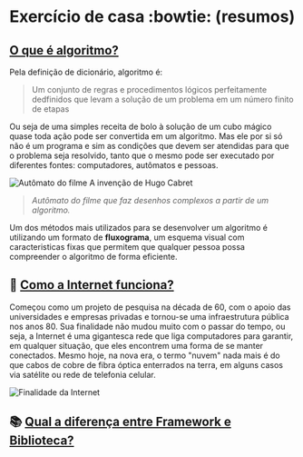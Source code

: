 # Exercício de casa :bowtie: (resumos)
## [O que é algoritmo?](https://tecnoblog.net/responde/o-que-e-algoritmo/) <br>

Pela definição de dicionário, algoritmo é:
> Um conjunto de regras e procedimentos lógicos perfeitamente dedfinidos que levam a solução de um problema em um número finito de etapas

Ou seja de uma simples receita de bolo à solução de um cubo mágico quase toda ação pode ser convertida em um algoritmo. Mas ele por si só não é um programa e sim as condições que devem ser atendidas para que o problema seja resolvido, tanto que o mesmo pode ser executado por diferentes fontes: computadores, autômatos e pessoas.

![Autômato do filme A invenção de Hugo Cabret ](https://i.pinimg.com/originals/13/e0/02/13e002ce2bf43175c65cf190d92c4125.jpg)

> *Autômato do filme que faz desenhos complexos a partir de um algoritmo.*

Um dos métodos mais utilizados para se desenvolver um algoritmo é utilizando um formato de **fluxograma**, um esquema visual com caracteristicas fixas que permitem que qualquer pessoa possa compreender o algoritmo de forma eficiente.


## :satellite: [Como a Internet funciona?](https://developer.mozilla.org/pt-BR/docs/Learn/Common_questions/How_does_the_Internet_work)

Começou como um projeto de pesquisa na década de 60, com o apoio das universidades e empresas privadas e tornou-se uma infraestrutura pública nos anos 80. Sua finalidade não mudou muito com o passar do tempo, ou seja, a Internet é uma gigantesca rede que liga computadores para garantir, em qualquer situação, que eles encontrem uma forma de se manter conectados. Mesmo hoje, na nova era, o termo "nuvem" nada mais é do que cabos de cobre de fibra óptica enterrados na terra, em alguns casos via satélite ou rede de telefonia celular.

![Finalidade da Internet](figura)


## :books: [Qual a diferença entre Framework e Biblioteca?](https://www.treinaweb.com.br/blog/qual-a-diferenca-entre-framework-e-biblioteca)